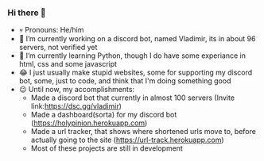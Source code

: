 ### Hi there 👋

<!-- **KING7077/KING7077** is a ✨ _special_ ✨ repository because its `README.md` (this file) appears on your GitHub profile. -->

<!-- Here are some ideas to get you started: -->

- 💀 Pronouns: He/him
- 🔭 I’m currently working on a discord bot, named Vladimir, its in about 96 servers, not verified yet
- 🌱 I’m currently learning Python, though I do have some experiance in html, css and some javascript
- 😂 I just usually make stupid websites, some for supporting my discord bot, some, just to code, and think that I'm doing something good
- 😉 Until now, my accomplishments:
    - Made a discord bot that currently in almost 100 servers (Invite link:https://dsc.gg/vladimir)
    - Made a dashboard(sorta) for my discord bot (https://holypinion.herokuapp.com)
    - Made a url tracker, that shows where shortened urls move to, before actually going to the site (https://url-track.herokuapp.com)
    - Most of these projects are still in development
